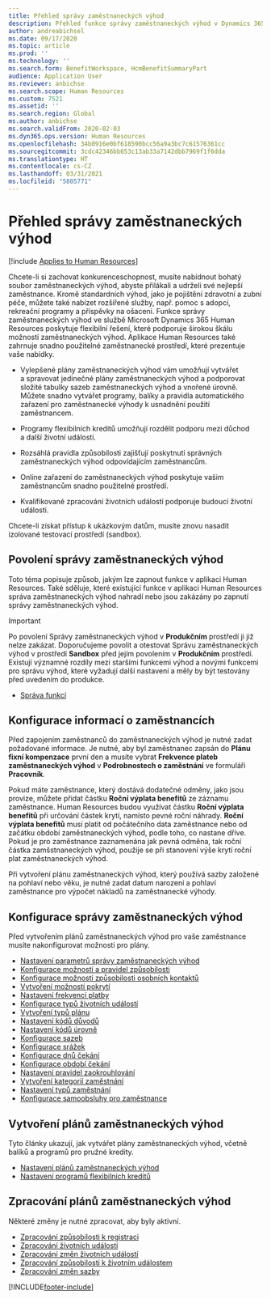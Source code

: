 ```yaml
---
title: Přehled správy zaměstnaneckých výhod
description: Přehled funkce správy zaměstnaneckých výhod v Dynamics 365 Human Resources. Nabídněte svým zaměstnancům rozšířené možnosti zaměstnaneckých výhod pomocí snadno použitelného online prostředí.
author: andreabichsel
ms.date: 09/17/2020
ms.topic: article
ms.prod: ''
ms.technology: ''
ms.search.form: BenefitWorkspace, HcmBenefitSummaryPart
audience: Application User
ms.reviewer: anbichse
ms.search.scope: Human Resources
ms.custom: 7521
ms.assetid: ''
ms.search.region: Global
ms.author: anbichse
ms.search.validFrom: 2020-02-03
ms.dyn365.ops.version: Human Resources
ms.openlocfilehash: 34b0916e0bf618590bcc56a9a3bc7c61576361cc
ms.sourcegitcommit: 3cdc42346bb653c13ab33a7142dbb7969f1f6dda
ms.translationtype: HT
ms.contentlocale: cs-CZ
ms.lasthandoff: 03/31/2021
ms.locfileid: "5805771"
---
```

# <a name="benefits-management-overview"></a>Přehled správy zaměstnaneckých výhod

[!include [Applies to Human Resources](../includes/applies-to-hr.md)]

Chcete-li si zachovat konkurenceschopnost, musíte nabídnout bohatý soubor zaměstnaneckých výhod, abyste přilákali a udrželi své nejlepší zaměstnance. Kromě standardních výhod, jako je pojištění zdravotní a zubní péče, můžete také nabízet rozšířené služby, např. pomoc s adopcí, rekreační programy a příspěvky na ošacení. Funkce správy zaměstnaneckých výhod ve službě Microsoft Dynamics 365 Human Resources poskytuje flexibilní řešení, které podporuje širokou škálu možností zaměstnaneckých výhod. Aplikace Human Resources také zahrnuje snadno použitelné zaměstnanecké prostředí, které prezentuje vaše nabídky.

- Vylepšené plány zaměstnaneckých výhod vám umožňují vytvářet a spravovat jedinečné plány zaměstnaneckých výhod a podporovat složité tabulky sazeb zaměstnaneckých výhod a vnořené úrovně. Můžete snadno vytvářet programy, balíky a pravidla automatického zařazení pro zaměstnanecké výhody k usnadnění použití zaměstnancem.

- Programy flexibilních kreditů umožňují rozdělit podporu mezi důchod a další životní události.

- Rozsáhlá pravidla způsobilosti zajišťují poskytnutí správných zaměstnaneckých výhod odpovídajícím zaměstnancům.

- Online zařazení do zaměstnaneckých výhod poskytuje vašim zaměstnancům snadno použitelné prostředí.

- Kvalifikované zpracování životních událostí podporuje budoucí žívotní události.

Chcete-li získat přístup k ukázkovým datům, musíte znovu nasadit izolované testovací prostředí (sandbox).

## <a name="enable-benefits-management"></a>Povolení správy zaměstnaneckých výhod

Toto téma popisuje způsob, jakým lze zapnout funkce v aplikaci Human Resources. Také sděluje, které existující funkce v aplikaci Human Resources správa zaměstnaneckých výhod nahradí nebo jsou zakázány po zapnutí správy zaměstnaneckých výhod.

> [!IMPORTANT]
> Po povolení Správy zaměstnaneckých výhod v **Produkčním** prostředí ji již nelze zakázat. Doporučujeme povolit a otestovat Správu zaměstnaneckých výhod v prostředí **Sandbox** před jejím povolením v **Produkčním** prostředí. Existují významné rozdíly mezi staršími funkcemi výhod a novými funkcemi pro správu výhod, které vyžadují další nastavení a měly by být testovány před uvedením do produkce.

- [Správa funkcí](hr-admin-manage-features.md)

## <a name="configure-employee-information"></a>Konfigurace informací o zaměstnancích

Před zapojením zaměstnanců do zaměstnaneckých výhod je nutné zadat požadované informace. Je nutné, aby byl zaměstnanec zapsán do **Plánu fixní kompenzace** první den a musíte vybrat **Frekvence plateb zaměstnaneckých výhod** v **Podrobnostech o zaměstnání** ve formuláři **Pracovník**.

Pokud máte zaměstnance, který dostává dodatečné odměny, jako jsou provize, můžete přidat částku **Roční výplata benefitů** ze záznamu zaměstnance. Human Resources budou využívat částku **Roční výplata benefitů** při určování částek krytí, namísto pevné roční náhrady. **Roční výplata benefitů** musí platit od počátečního data zaměstnance nebo od začátku období zaměstnaneckých výhod, podle toho, co nastane dříve. Pokud je pro zaměstnance zaznamenána jak pevná odměna, tak roční částka zamšstnaneckých výhod, použije se při stanovení výše krytí roční plat zaměstnaneckých výhod.

Při vytvoření plánu zaměstnaneckých výhod, který používá sazby založené na pohlaví nebo věku, je nutné zadat datum narození a pohlaví zaměstnance pro výpočet nákladů na zaměstnanecké výhody.

## <a name="configure-benefits-management"></a>Konfigurace správy zaměstnaneckých výhod

Před vytvořením plánů zaměstnaneckých výhod pro vaše zaměstnance musíte nakonfigurovat možnosti pro plány.

- [Nastavení parametrů správy zaměstnaneckých výhod](hr-benefits-setup-parameters.md)
- [Konfigurace možností a pravidel způsobilosti](hr-benefits-setup-eligibility-rules.md)
- [Konfigurace možností způsobilosti osobních kontaktů](hr-benefits-setup-contact-eligibility-options.md)
- [Vytvoření možností pokrytí](hr-benefits-setup-coverage-options.md)
- [Nastavení frekvencí platby](hr-benefits-setup-payment-frequencies.md)
- [Konfigurace typů životních událostí](hr-benefits-setup-life-event-types.md)
- [Vytvoření typů plánu](hr-benefits-setup-plan-types.md)
- [Nastavení kódů důvodů](hr-benefits-setup-reason-codes.md)
- [Nastavení kódů úrovně](hr-benefits-setup-tier-codes.md)
- [Konfigurace sazeb](hr-benefits-setup-rates.md)
- [Konfigurace srážek](hr-benefits-setup-deductions.md)
- [Konfigurace dnů čekání](hr-benefits-setup-waiting-days.md)
- [Konfigurace období čekání](hr-benefits-setup-waiting-periods.md)
- [Nastavení pravidel zaokrouhlování](hr-benefits-setup-rounding-rules.md)
- [Vytvoření kategorií zaměstnání](hr-benefits-setup-employment-categories.md)
- [Nastavení typů zaměstnání](hr-benefits-setup-employment-types.md)
- [Konfigurace samoobsluhy pro zaměstnance](hr-benefits-setup-employee-self-service.md)

## <a name="create-benefit-plans"></a>Vytvoření plánů zaměstnaneckých výhod

Tyto články ukazují, jak vytvářet plány zaměstnaneckých výhod, včetně balíků a programů pro pružné kredity.

- [Nastavení plánů zaměstnaneckých výhod](hr-benefits-plans-setup.md)
- [Nastavení programů flexibilních kreditů](hr-benefits-plans-flex-credit-programs.md)

## <a name="process-benefit-plans"></a>Zpracování plánů zaměstnaneckých výhod

Některé změny je nutné zpracovat, aby byly aktivní.

- [Zpracování způsobilosti k registraci](hr-benefits-process-enrollment-eligibility.md)
- [Zpracování životních událostí](hr-benefits-process-life-events.md)
- [Zpracování změn životních událostí](hr-benefits-process-life-event-changes.md)
- [Zpracování způsobilosti k životním událostem](hr-benefits-process-life-event-eligibility.md)
- [Zpracování změn sazby](hr-benefits-process-rate-changes.md)



[!INCLUDE[footer-include](../includes/footer-banner.md)]